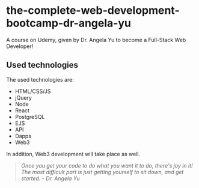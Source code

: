 # the-complete-web-development-bootcamp-dr-angela-yu
A course on Udemy, given by Dr. Angela Yu to become a Full-Stack Web Developer!

## Used technologies
The used technologies are:
+ HTML/CSS/JS
+ jQuery
+ Node
+ React
+ PostgreSQL
+ EJS
+ API
+ Dapps
+ Web3

In addition, Web3 development will take place as well.

> *Once you get your code to do what you want it to do, there's joy in it!*
> *The most difficult part is just getting yourself to sit down, and get started. - Dr. Angela Yu*
